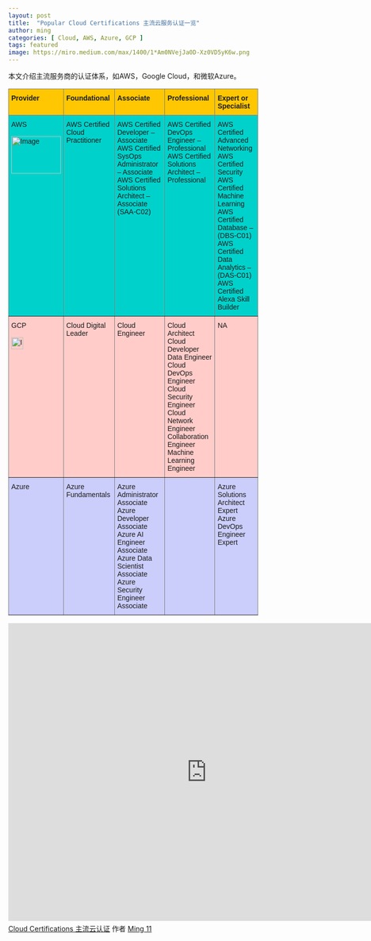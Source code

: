 ```yaml
---
layout: post
title:  "Popular Cloud Certifications 主流云服务认证一览"
author: ming
categories: [ Cloud, AWS, Azure, GCP ]
tags: featured
image: https://miro.medium.com/max/1400/1*Am0NVejJa0D-Xz0VD5yK6w.png
---
```

本文介绍主流服务商的认证体系，如AWS，Google Cloud，和微软Azure。


<style type="text/css">
.tg  {border-collapse:collapse;border-spacing:0;}
.tg td{border-color:black;border-style:solid;border-width:1px;font-family:Arial, sans-serif;font-size:14px;
  overflow:hidden;padding:10px 5px;word-break:normal;}
.tg th{border-color:black;border-style:solid;border-width:1px;font-family:Arial, sans-serif;font-size:14px;
  font-weight:normal;overflow:hidden;padding:10px 5px;word-break:normal;}
.tg .tg-item{background-color:#00d2cb;border-color:inherit;text-align:left;vertical-align:top}
.tg .tg-20mg{background-color:#ffc702;border-color:inherit;font-weight:bold;text-align:left;vertical-align:top}
.tg .tg-90e1{background-color:#ffccc9;border-color:inherit;text-align:left;vertical-align:top}
.tg .tg-61xu{background-color:#cbcefb;border-color:inherit;text-align:left;vertical-align:top}
.tg .tg-z115{background-color:#cbcefb;border-color:inherit;text-align:right;vertical-align:top}
</style>
<table class="tg">
<thead>
  <tr>
    <th class="tg-20mg">Provider</th>
    <th class="tg-20mg">Foundational</th>
    <th class="tg-20mg">Associate</th>
    <th class="tg-20mg">Professional</th>
    <th class="tg-20mg">Expert or Specialist</th>
  </tr>
</thead>
<tbody>
  <tr>
    <td class="tg-item">AWS<br><br><img src="https://a0.awsstatic.com/libra-css/images/logos/aws_smile-header-desktop-en-white_59x35@2x.png" alt="Image" width="100" height="75"></td>
    <td class="tg-item">AWS Certified Cloud Practitioner</td>
    <td class="tg-item">AWS Certified Developer – Associate<br>AWS Certified SysOps Administrator – Associate<br>AWS Certified Solutions Architect – Associate (SAA-C02)</td>
    <td class="tg-item">AWS Certified DevOps Engineer – Professional<br>AWS Certified Solutions Architect – Professional<br></td>
    <td class="tg-item">AWS Certified Advanced Networking <br>AWS Certified Security <br>AWS Certified Machine Learning<br>AWS Certified Database – (DBS-C01)<br>AWS Certified Data Analytics – (DAS-C01)<br>AWS Certified Alexa Skill Builder </td>
  </tr>
  <tr>
    <td class="tg-90e1">GCP<br><br><img src="https://ssl.gstatic.com/pantheon/images/freetrial/cloud_logo_no_text.svg" alt="Image" width="24" height="24"></td>
    <td class="tg-90e1">Cloud Digital Leader</td>
    <td class="tg-90e1">Cloud Engineer</td>
    <td class="tg-90e1">Cloud Architect<br>Cloud Developer<br>Data Engineer<br>Cloud DevOps Engineer<br>Cloud Security Engineer<br>Cloud Network Engineer<br>Collaboration Engineer<br>Machine Learning Engineer</td>
    <td class="tg-90e1">NA</td>
  </tr>
  <tr>
    <td class="tg-61xu">Azure</td>
    <td class="tg-61xu">Azure Fundamentals</td>
    <td class="tg-61xu">Azure Administrator Associate<br>Azure Developer Associate<br>Azure AI Engineer Associate<br>Azure Data Scientist Associate<br>Azure Security Engineer Associate</td>
    <td class="tg-z115"></td>
    <td class="tg-61xu">Azure Solutions Architect Expert<br>Azure DevOps Engineer Expert<br></td>
  </tr>
</tbody>
</table>

<iframe width="800" height="600" frameborder="0" src="https://www.mindmeister.com/maps/public_map_shell/1974768606/cloud-certifications?width=800&height=600&z=auto&t=AU08CLDw9p&live_update=1&presentation=1" scrolling="no" style="overflow: hidden; margin-bottom: 5px;">您目前的浏览器无法显示框架元素。请访问MindMeister上的<a href="https://www.mindmeister.com/1974768606/cloud-certifications?t=AU08CLDw9p" target="_blank">Cloud Certifications 主流云认证</a>页面。</iframe><div class="mb-5"><a href="https://www.mindmeister.com/1974768606/cloud-certifications?t=AU08CLDw9p" target="_blank">Cloud Certifications 主流云认证</a> 作者 <a href="https://www.mindmeister.com/users/channel/214244" target="_blank">Ming 11</a></div>

